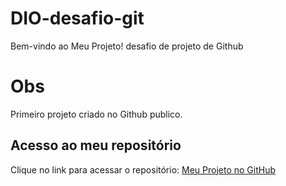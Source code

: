 # DIO-desafio-git
Bem-vindo ao Meu Projeto! desafio de projeto de Github


# Obs
Primeiro projeto criado no Github publico.

## Acesso ao meu repositório

Clique no link para acessar o repositório:
   [Meu Projeto no GitHub](https://github.com/seu-usuario/DIO-desafio-git)

